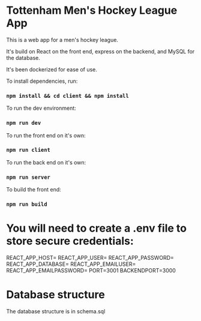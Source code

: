 # Tottenham Men's Hockey League App

This is a web app for a men's hockey league.  

It's build on React on the front end, express on the backend, and MySQL for the database.

It's been dockerized for ease of use.

To install dependencies, run:
### `npm install && cd client && npm install`

To run the dev environment:
### `npm run dev`

To run the front end on it's own:
### `npm run client`

To run the back end on it's own:
### `npm run server`

To build the front end:
### `npm run build`

# You will need to create a .env file to store secure credentials:
REACT_APP_HOST=
REACT_APP_USER=
REACT_APP_PASSWORD=
REACT_APP_DATABASE=
REACT_APP_EMAILUSER=
REACT_APP_EMAILPASSWORD=
PORT=3001
BACKENDPORT=3000

# Database structure
The database structure is in schema.sql